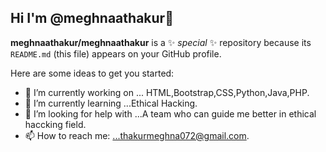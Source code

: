 ## Hi I'm @meghnaathakur👋


**meghnaathakur/meghnaathakur** is a ✨ _special_ ✨ repository because its `README.md` (this file) appears on your GitHub profile.

Here are some ideas to get you started:

- 🔭 I’m currently working on ... HTML,Bootstrap,CSS,Python,Java,PHP.
- 🌱 I’m currently learning ...Ethical Hacking.
- 🤔 I’m looking for help with ...A team who can guide me better in ethical haccking field.
- 📫 How to reach me: ...thakurmeghna072@gmail.com.

